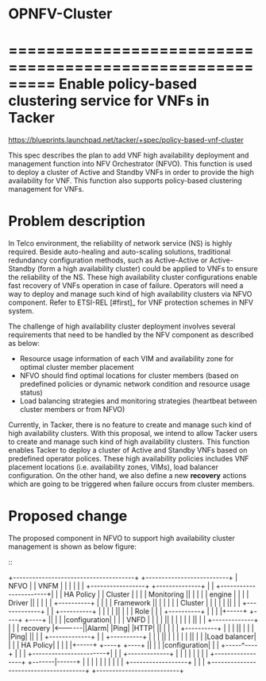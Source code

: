 # OPNFV-Cluster
=========================================================
Enable policy-based clustering service for VNFs in Tacker
=========================================================

https://blueprints.launchpad.net/tacker/+spec/policy-based-vnf-cluster

This spec describes the plan to add VNF high availability deployment and
management function into NFV Orchestrator (NFVO). This function is used
to deploy a cluster of Active and Standby VNFs in order to provide the high
availability for VNF. This function also supports policy-based clustering
management for VNFs.

Problem description
===================

In Telco environment, the reliability of network service (NS) is highly
required. Beside auto-healing and auto-scaling solutions, traditional
redundancy configuration methods, such as Active-Active or Active-Standby
(form a high availability cluster) could be applied to VNFs to ensure the
reliability of the NS. These high availability cluster configurations enable
fast recovery of VNFs operation in case of failure. Operators will need a
way to deploy and manage such kind of high availability clusters via NFVO
component. Refer to ETSI-REL [#first]_ for VNF protection schemes in NFV
system.

The challenge of high availability cluster deployment involves several
requirements that need to be handled by the NFV component as described as
below:

* Resource usage information of each VIM and availability zone for optimal
  cluster member placement
* NFVO should find optimal locations for cluster members (based on predefined
  policies or dynamic network condition and resource usage status)
* Load balancing strategies and monitoring strategies (heartbeat between
  cluster members or from NFVO)

Currently, in Tacker, there is no feature to create and manage such kind of
high availability clusters. With this proposal, we intend to allow Tacker
users to create and manage such kind of high availability clusters. This
function enables Tacker to deploy a cluster of Active and Standby VNFs based
on predefined operator polices. These high availability policies includes VNF
placement locations (i.e. availability zones, VIMs), load balancer
configuration. On the other hand, we also define a new **recovery** actions
which are going to be triggered when failure occurs from cluster members.

Proposed change
===============
The proposed component in NFVO to support high availability cluster management
is shown as below figure:

::

  +--------------------------------------+ +--------------------------+
  |                 NFVO                 | |         VNFM             |
  |                                      | |                          |
  | +-----------------+ +--------------+ | | +-----------------------+|
  | |    HA Policy    | |    Cluster   | | | |      Monitoring       ||
  | |                 | |    engine    | | | |        Driver         ||
  | |                 | | +----------+ | | | |      Framework        ||
  | |                 | | | Cluster  | | | | |                       ||
  | | +-------------+ | | +----------+ | | | |                       ||
  | | |    Role     | | | +----------+ | | | |+-----+  +----+ +----+ ||
  | | |configuration| | | |   VNFD   | | | | ||     |  |    | |    | ||
  | | +-------------+ | | | recovery |<------||Alarm|  |Ping| |HTTP| ||
  | |                 | | +----------+ | | | ||     |  |    | |Ping| ||
  | | +-------------+ | | +----------+ | | | ||     |  |    | |    | ||
  | | |Load balancer| | | | HA Policy| | | | |+-----+  +----+ +----+ ||
  | | |configuration| | | +-----^----+ | | | +-----------------------+|
  | | +-------------+ | |       |      | | |                          |
  | +-----------------+ +-------|------+ | |                          |
  |          |                  |        | |                          |
  |          +------------------+        | |                          |
  +--------------------------------------+ +--------------------------+

